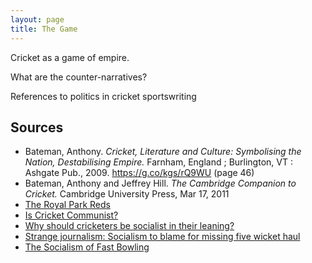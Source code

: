 ```yaml
---
layout: page
title: The Game
---
```


Cricket as a game of empire.

What are the counter-narratives?

References to politics in cricket sportswriting

## Sources

*   Bateman, Anthony. _Cricket, Literature and Culture: Symbolising the Nation, Destabilising Empire._ Farnham, England ; Burlington, VT : Ashgate Pub., 2009. https://g.co/kgs/rQ9WU (page 46)
*   Bateman, Anthony and Jeffrey Hill. _The Cambridge Companion to Cricket._ Cambridge University Press, Mar 17, 2011
*   [The Royal Park Reds](http://www.anu.edu.au/polsci/marx/interventions/cricket.htm)
*   [Is Cricket Communist?](https://theefaction.wordpress.com/2010/07/22/is-cricket-socialist/)
*   [Why should cricketers be socialist in their leaning?](http://www.espncricinfo.com/blogs/content/story/619558.html)
*   [Strange journalism: Socialism to blame for missing five wicket haul](http://www.darraghmurray.com/blog/quality-journalism-socialism-to-blame-for-missing-five-wicket-haul/)
*   [The Socialism of Fast Bowling](http://www.indiancricketfans.com/forums/topic/58846-the-socialism-of-fast-bowling/)
